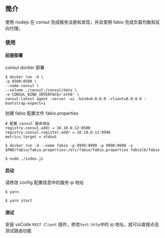 ## 简介

使用 nodejs 在 consul 完成服务注册和发现，并且使用 fabio 完成负载均衡和反向代理。

### 使用

#### 前提部署

consul docker 部署

```shell
$ docker run -d \
-p 8500:8500 \
--name consul \
--volume ./consul:/consul/data \
-e CONSUL_BIND_INTERFACE='eth0' \
consul:latest agent -server -ui -bind=0.0.0.0 -client=0.0.0.0 -bootstrap-expect=1
```

创建 fabio 配置文件 fabio.properties

```
# 配置 consul 服务地址
registry.consul.addr = 10.10.0.12:8500
registry.consul.register.addr = 10.10.0.12:9998
metrics.target = stdout
```

```shell
$ docker run -d --name fabio -p 9999:9999 -p 9998:9998 -v $PWD/fabio/fabio.properties:/etc/fabio/fabio.properties fabiolb/fabio
```

```shell
$ node ./index.js
```

#### 启动

请修改 config 配置信息中的服务 ip 地址

```shell
$ yarn

$ yarn start
```

#### 测试

安装 vsCode `REST Client` 插件，修改`test.http`中的 ip 地址，就可以直接点击测试路由功能
